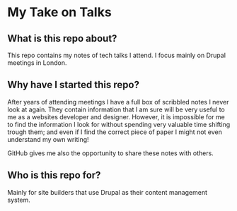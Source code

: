 # My Take on Talks
## What is this repo about?

This repo contains my notes of tech talks I attend. I focus mainly on Drupal meetings in London.

## Why have I started this repo?

After years of attending meetings I have a full box of scribbled notes I never look at again.
They contain information that I am sure will be very useful to me as a websites developer and designer.
However, it is impossible for me to find the information I look for without spending very valuable time shifting trough them;
and even if I find the correct piece of paper I might not even understand my own writing!

GitHub gives me also the opportunity to share these notes with others.

## Who is this repo for?

Mainly for site builders that use Drupal as their content management system.  

